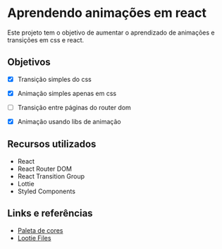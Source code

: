 # Aprendendo animações em react

Este projeto tem o objetivo de aumentar o aprendizado de animações e transições em css e react.

## Objetivos

- [X] Transição simples do css
- [X] Animação simples apenas em css
- [ ] Transição entre páginas do router dom
- [X] Animação usando libs de animação


## Recursos utilizados

- React
- React Router DOM
- React Transition Group
- Lottie
- Styled Components


## Links e referências

- [Paleta de cores](https://colorhunt.co/palette/163855)
- [Lootie Files](https://lottiefiles.com)